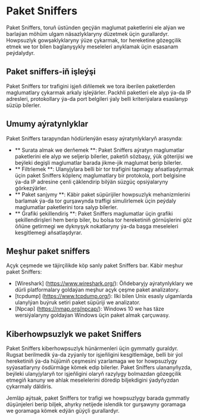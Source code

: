 # Paket Sniffers

Paket Sniffers, toruň üstünden geçýän maglumat paketlerini ele alýan we barlaýan möhüm ulgam näsazlyklaryny düzetmek üçin gurallardyr. Howpsuzlyk gowşaklyklaryny ýüze çykarmak, tor hereketine gözegçilik etmek we tor bilen baglanyşykly meseleleri anyklamak üçin esasanam peýdalydyr.

## Paket sniffers-iň işleýşi

Paket Sniffers tor trafigini işjeň diňlemek we tora iberilen paketlerden maglumatlary çykarmak arkaly işleýärler. Packhli paketleri ele alyp ýa-da IP adresleri, protokollary ýa-da port belgileri ýaly belli kriteriýalara esaslanyp süzüp bilerler.

## Umumy aýratynlyklar

Paket Sniffers tarapyndan hödürlenýän esasy aýratynlyklaryň arasynda:

- ** Surata almak we derňemek **: Paket Sniffers aýratyn maglumatlar paketlerini ele alyp we seljerip bilerler, paketiň sözbaşy, ýük göterijisi we beýleki degişli maglumatlar barada jikme-jik maglumat berip bilerler.
- ** Filtrlemek **: Ulanyjylara belli bir tor trafigini tapmagy aňsatlaşdyrmak üçin paket Sniffers köplenç maglumatlary bir protokola, port belgisine ýa-da IP adresine çenli çäklendirip bilýän süzgüç opsiýalaryny görkezýärler.
- ** Paket sanjymy **: Käbir paket süpürijiler howpsuzlyk mehanizmlerini barlamak ýa-da tor gurşawynda traffigi simulirlemek üçin peýdaly maglumatlar paketlerini tora salyp bilerler.
- ** Grafiki şekillendiriş **: Paket Sniffers maglumatlar üçin grafiki şekillendirişleri hem berip biler, bu bolsa tor hereketiniň görnüşlerini göz öňüne getirmegi we dyknyşyk nokatlaryny ýa-da başga meseleleri kesgitlemegi aňsatlaşdyrar.

## Meşhur paket sniffers

Açyk çeşmede we täjirçilikde köp sanly paket Sniffers bar. Käbir meşhur paket Sniffers:

- [Wireshark] (https://www.wireshark.org/): Öňdebaryjy aýratynlyklary we dürli platformalary goldaýan meşhur açyk çeşme paket analizatory.
- [tcpdump] (https://www.tcpdump.org/): Ilki bilen Unix esasly ulgamlarda ulanylýan buýruk setiri paket süpüriji we analizator.
- [Npcap] (https://nmap.org/npcap/): Windows 10 we has täze wersiýalaryny goldaýan Windows üçin paket almak çarçuwasy.

## Kiberhowpsuzlyk we paket Sniffers

Paket Sniffers kiberhowpsuzlyk hünärmenleri üçin gymmatly guraldyr. Rugsat berilmedik ýa-da zyýanly tor işjeňligini kesgitlemäge, belli bir ýol hereketiniň ýa-da hüjümiň çeşmesini yzarlamaga we tor howpsuzlygy syýasatlaryny ösdürmäge kömek edip bilerler. Paket Sniffers ulananyňyzda, beýleki ulanyjylaryň tor işjeňligini olaryň razylygy bolmazdan gözegçilik etmegiň kanuny we ahlak meselelerini döredip biljekdigini ýadyňyzdan çykarmaly däldiris.

Jemläp aýtsak, paket Sniffers tor trafigi we howpsuzlygy barada gymmatly düşünjeleri berip biljek, ahyrky netijede islendik tor gurşawyny goramaga we goramaga kömek edýän güýçli gurallardyr.